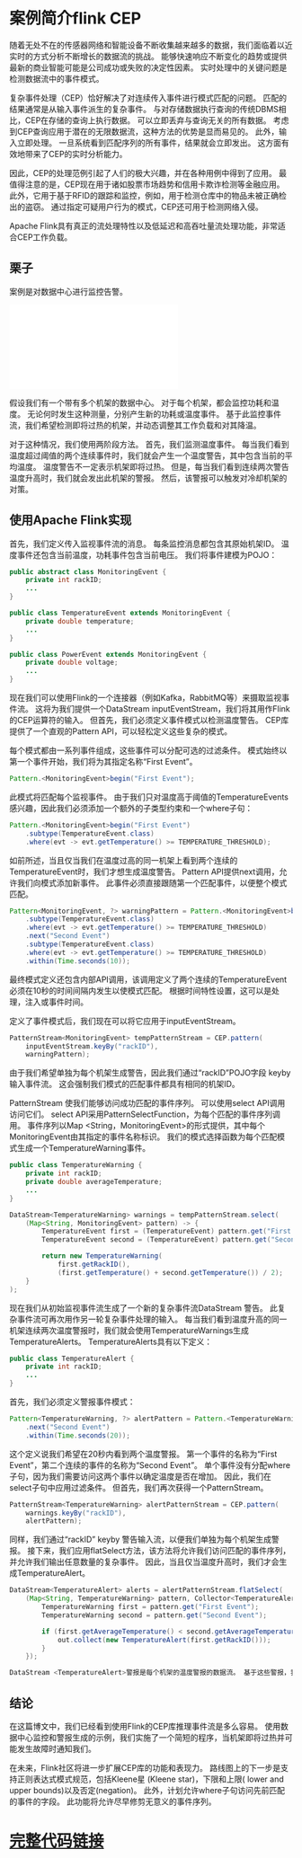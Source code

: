 

# 案例简介flink CEP

随着无处不在的传感器网络和智能设备不断收集越来越多的数据，我们面临着以近实时的方式分析不断增长的数据流的挑战。 
能够快速响应不断变化的趋势或提供最新的商业智能可能是公司成功或失败的决定性因素。 实时处理中的关键问题是检测数据流中的事件模式。

复杂事件处理（CEP）恰好解决了对连续传入事件进行模式匹配的问题。 匹配的结果通常是从输入事件派生的复杂事件。
与对存储数据执行查询的传统DBMS相比，CEP在存储的查询上执行数据。 可以立即丢弃与查询无关的所有数据。 
考虑到CEP查询应用于潜在的无限数据流，这种方法的优势是显而易见的。 此外，输入立即处理。 一旦系统看到匹配序列的所有事件，结果就会立即发出。
这方面有效地带来了CEP的实时分析能力。

因此，CEP的处理范例引起了人们的极大兴趣，并在各种用例中得到了应用。 最值得注意的是，CEP现在用于诸如股票市场趋势和信用卡欺诈检测等金融应用。 此外，它用于基于RFID的跟踪和监控，例如，用于检测仓库中的物品未被正确检出的盗窃。 通过指定可疑用户行为的模式，CEP还可用于检测网络入侵。

Apache Flink具有真正的流处理特性以及低延迟和高吞吐量流处理功能，非常适合CEP工作负载。

## 栗子
案例是对数据中心进行监控告警。

![image](../doc/Flink%20CEP.md)

假设我们有一个带有多个机架的数据中心。 对于每个机架，都会监控功耗和温度。 无论何时发生这种测量，分别产生新的功耗或温度事件。 基于此监控事件流，我们希望检测即将过热的机架，并动态调整其工作负载和对其降温。

对于这种情况，我们使用两阶段方法。 首先，我们监测温度事件。 每当我们看到温度超过阈值的两个连续事件时，我们就会产生一个温度警告，其中包含当前的平均温度。 
温度警告不一定表示机架即将过热。 但是，每当我们看到连续两次警告温度升高时，我们就会发出此机架的警报。 然后，该警报可以触发对冷却机架的对策。


## 使用Apache Flink实现

首先，我们定义传入监视事件流的消息。 每条监控消息都包含其原始机架ID。 温度事件还包含当前温度，功耗事件包含当前电压。 我们将事件建模为POJO：
```java
public abstract class MonitoringEvent {
    private int rackID;
    ...
}

public class TemperatureEvent extends MonitoringEvent {
    private double temperature;
    ...
}

public class PowerEvent extends MonitoringEvent {
    private double voltage;
    ...
}
```
现在我们可以使用Flink的一个连接器（例如Kafka，RabbitMQ等）来摄取监视事件流。 这将为我们提供一个DataStream <MonitoringEvent> inputEventStream，我们将其用作Flink的CEP运算符的输入。
 但首先，我们必须定义事件模式以检测温度警告。 CEP库提供了一个直观的Pattern API，可以轻松定义这些复杂的模式。

每个模式都由一系列事件组成，这些事件可以分配可选的过滤条件。 模式始终以第一个事件开始，我们将为其指定名称“First Event”。

```java
Pattern.<MonitoringEvent>begin("First Event");
```

此模式将匹配每个监视事件。 由于我们只对温度高于阈值的TemperatureEvents感兴趣，因此我们必须添加一个额外的子类型约束和一个where子句：

```java
Pattern.<MonitoringEvent>begin("First Event")
    .subtype(TemperatureEvent.class)
    .where(evt -> evt.getTemperature() >= TEMPERATURE_THRESHOLD);
```

如前所述，当且仅当我们在温度过高的同一机架上看到两个连续的TemperatureEvent时，我们才想生成温度警告。 Pattern API提供next调用，允许我们向模式添加新事件。 
此事件必须直接跟随第一个匹配事件，以便整个模式匹配。

```java
Pattern<MonitoringEvent, ?> warningPattern = Pattern.<MonitoringEvent>begin("First Event")
    .subtype(TemperatureEvent.class)
    .where(evt -> evt.getTemperature() >= TEMPERATURE_THRESHOLD)
    .next("Second Event")
    .subtype(TemperatureEvent.class)
    .where(evt -> evt.getTemperature() >= TEMPERATURE_THRESHOLD)
    .within(Time.seconds(10));
```
最终模式定义还包含内部API调用，该调用定义了两个连续的TemperatureEvent必须在10秒的时间间隔内发生以使模式匹配。 根据时间特性设置，这可以是处理，注入或事件时间。

定义了事件模式后，我们现在可以将它应用于inputEventStream。

```java
PatternStream<MonitoringEvent> tempPatternStream = CEP.pattern(
    inputEventStream.keyBy("rackID"),
    warningPattern);
```

由于我们希望单独为每个机架生成警告，因此我们通过“rackID”POJO字段 keyby 输入事件流。 这会强制我们模式的匹配事件都具有相同的机架ID。

PatternStream <MonitoringEvent>使我们能够访问成功匹配的事件序列。 可以使用select API调用访问它们。 select API采用PatternSelectFunction，为每个匹配的事件序列调用。
事件序列以Map <String，MonitoringEvent>的形式提供，其中每个MonitoringEvent由其指定的事件名称标识。 我们的模式选择函数为每个匹配模式生成一个TemperatureWarning事件。

```java
public class TemperatureWarning {
    private int rackID;
    private double averageTemperature;
    ...
}

DataStream<TemperatureWarning> warnings = tempPatternStream.select(
    (Map<String, MonitoringEvent> pattern) -> {
        TemperatureEvent first = (TemperatureEvent) pattern.get("First Event");
        TemperatureEvent second = (TemperatureEvent) pattern.get("Second Event");

        return new TemperatureWarning(
            first.getRackID(), 
            (first.getTemperature() + second.getTemperature()) / 2);
    }
);
```

现在我们从初始监视事件流生成了一个新的复杂事件流DataStream <TemperatureWarning>警告。 此复杂事件流可再次用作另一轮复杂事件处理的输入。
每当我们看到温度升高的同一机架连续两次温度警报时，我们就会使用TemperatureWarnings生成TemperatureAlerts。 TemperatureAlerts具有以下定义：

```java
public class TemperatureAlert {
    private int rackID;
    ...
}
```
首先，我们必须定义警报事件模式：

```java
Pattern<TemperatureWarning, ?> alertPattern = Pattern.<TemperatureWarning>begin("First Event")
    .next("Second Event")
    .within(Time.seconds(20));

```

这个定义说我们希望在20秒内看到两个温度警报。 第一个事件的名称为“First Event”，第二个连续的事件的名称为“Second Event”。 
单个事件没有分配where子句，因为我们需要访问这两个事件以确定温度是否在增加。 因此，我们在select子句中应用过滤条件。 但首先，我们再次获得一个PatternStream。

```java
PatternStream<TemperatureWarning> alertPatternStream = CEP.pattern(
    warnings.keyBy("rackID"),
    alertPattern);
```

同样，我们通过“rackID” keyby 警告输入流，以便我们单独为每个机架生成警报。 接下来，我们应用flatSelect方法，该方法将允许我们访问匹配的事件序列，并允许我们输出任意数量的复杂事件。
因此，当且仅当温度升高时，我们才会生成TemperatureAlert。

```java
DataStream<TemperatureAlert> alerts = alertPatternStream.flatSelect(
    (Map<String, TemperatureWarning> pattern, Collector<TemperatureAlert> out) -> {
        TemperatureWarning first = pattern.get("First Event");
        TemperatureWarning second = pattern.get("Second Event");

        if (first.getAverageTemperature() < second.getAverageTemperature()) {
            out.collect(new TemperatureAlert(first.getRackID()));
        }
    });
```

````java
DataStream <TemperatureAlert>警报是每个机架的温度警报的数据流。 基于这些警报，我们现在可以调整过热架的工作负载或冷却。
````

## 结论
在这篇博文中，我们已经看到使用Flink的CEP库推理事件流是多么容易。 使用数据中心监控和警报生成的示例，我们实施了一个简短的程序，当机架即将过热并可能发生故障时通知我们。

在未来，Flink社区将进一步扩展CEP库的功能和表现力。 路线图上的下一步是支持正则表达式模式规范，包括Kleene星 (Kleene star)，下限和上限( lower and upper bounds)以及否定(negation)。
此外，计划允许where子句访问先前匹配的事件的字段。 此功能将允许尽早修剪无意义的事件序列。

# [完整代码链接](https://github.com/tillrohrmann/cep-monitoring)



































